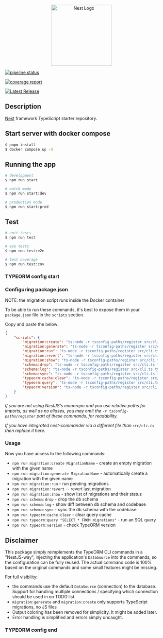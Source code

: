 <p align="center">
  <a href="http://nestjs.com/" target="blank"><img src="https://nestjs.com/img/logo-small.svg" width="200" alt="Nest Logo" /></a>
</p>

[circleci-image]: https://img.shields.io/circleci/build/github/nestjs/nest/master?token=abc123def456
[circleci-url]: https://circleci.com/gh/nestjs/nest

<!--
  <p align="center">A progressive <a href="http://nodejs.org" target="_blank">Node.js</a> framework for building efficient and scalable server-side applications.</p>
    <p align="center">
<a href="https://www.npmjs.com/~nestjscore" target="_blank"><img src="https://img.shields.io/npm/v/@nestjs/core.svg" alt="NPM Version" /></a>
<a href="https://www.npmjs.com/~nestjscore" target="_blank"><img src="https://img.shields.io/npm/l/@nestjs/core.svg" alt="Package License" /></a>
<a href="https://www.npmjs.com/~nestjscore" target="_blank"><img src="https://img.shields.io/npm/dm/@nestjs/common.svg" alt="NPM Downloads" /></a>
<a href="https://circleci.com/gh/nestjs/nest" target="_blank"><img src="https://img.shields.io/circleci/build/github/nestjs/nest/master" alt="CircleCI" /></a>
<a href="https://coveralls.io/github/nestjs/nest?branch=master" target="_blank"><img src="https://coveralls.io/repos/github/nestjs/nest/badge.svg?branch=master#9" alt="Coverage" /></a>
<a href="https://discord.gg/G7Qnnhy" target="_blank"><img src="https://img.shields.io/badge/discord-online-brightgreen.svg" alt="Discord"/></a>
<a href="https://opencollective.com/nest#backer" target="_blank"><img src="https://opencollective.com/nest/backers/badge.svg" alt="Backers on Open Collective" /></a>
<a href="https://opencollective.com/nest#sponsor" target="_blank"><img src="https://opencollective.com/nest/sponsors/badge.svg" alt="Sponsors on Open Collective" /></a>
  <a href="https://paypal.me/kamilmysliwiec" target="_blank"><img src="https://img.shields.io/badge/Donate-PayPal-ff3f59.svg"/></a>
    <a href="https://opencollective.com/nest#sponsor"  target="_blank"><img src="https://img.shields.io/badge/Support%20us-Open%20Collective-41B883.svg" alt="Support us"></a>
  <a href="https://twitter.com/nestframework" target="_blank"><img src="https://img.shields.io/twitter/follow/nestframework.svg?style=social&label=Follow"></a>
</p> -->
  <!--[![Backers on Open Collective](https://opencollective.com/nest/backers/badge.svg)](https://opencollective.com/nest#backer)
  [![Sponsors on Open Collective](https://opencollective.com/nest/sponsors/badge.svg)](https://opencollective.com/nest#sponsor)-->

[![pipeline status](https://gitlab.com/lexuanbinh220189/nestjs_blank_v1/badges/main/pipeline.svg)](https://gitlab.com/lexuanbinh220189/nestjs_blank_v1/-/commits/main)

[![coverage report](https://gitlab.com/lexuanbinh220189/nestjs_blank_v1/badges/main/coverage.svg)](https://gitlab.com/lexuanbinh220189/nestjs_blank_v1/-/commits/main)

[![Latest Release](https://gitlab.com/lexuanbinh220189/nestjs_blank_v1/-/badges/release.svg)](https://gitlab.com/lexuanbinh220189/nestjs_blank_v1/-/releases)

## Description

[Nest](https://github.com/nestjs/nest) framework TypeScript starter repository.

## Start server with docker compose

```bash
$ pnpm install
$ docker compose up -d
```

## Running the app

```bash
# development
$ npm run start

# watch mode
$ npm run start:dev

# production mode
$ npm run start:prod
```

## Test

```bash
# unit tests
$ npm run test

# e2e tests
$ npm run test:e2e

# test coverage
$ npm run test:cov
```

### TYPEORM config start

### Configuring package.json

NOTE: the migration script runs inside the Docker container

To be able to run these commands, it's best to expose them in your `package.json` file in the `scripts` section.

Copy and paste the below:

```json
{
	"scripts": {
		"migration:create": "ts-node -r tsconfig-paths/register src/cli.ts typeorm migration:create",
		"migration:generate": "ts-node -r tsconfig-paths/register src/cli.ts typeorm migration:generate",
		"migration:run": "ts-node -r tsconfig-paths/register src/cli.ts typeorm migration:run",
		"migration:revert": "ts-node -r tsconfig-paths/register src/cli.ts typeorm migration:revert",
		"migration:show": "ts-node -r tsconfig-paths/register src/cli.ts typeorm migration:show",
		"schema:drop": "ts-node -r tsconfig-paths/register src/cli.ts typeorm schema:drop",
		"schema:log": "ts-node -r tsconfig-paths/register src/cli.ts typeorm schema:log",
		"schema:sync": "ts-node -r tsconfig-paths/register src/cli.ts typeorm schema:sync",
		"typeorm:cache:clear": "ts-node -r tsconfig-paths/register src/cli.ts typeorm cache:clear",
		"typeorm:query": "ts-node -r tsconfig-paths/register src/cli.ts typeorm query",
		"typeorm:version": "ts-node -r tsconfig-paths/register src/cli.ts typeorm version"
	}
}
```

_If you are not using NestJS's monorepo and you use relative paths for imports, as well as no aliases, you may omit the `-r tsconfig-paths/register` part of these commands, for readability._

_If you have integrated nest-commander via a different file than `src/cli.ts` then replace it here._

### Usage

Now you have access to the following commands:

- `npm run migration:create MigrationName` - create an empty migration with the given name
- `npm run migration:generate MigrationName` - automatically create a migration with the given name
- `npm run migration:run` - run pending migrations
- `npm run migration:revert` -- revert last migration
- `npm run migration:show` - show list of migrations and their status
- `npm run schema:drop` - drop the db schema
- `npm run schema:log` - show diff between db schema and codebase
- `npm run schema:sync` - sync the db schema with the codebase
- `npm run typeorm:cache:clear` - clear query cache
- `npm run typeorm:query "SELECT * FROM migrations"` - run an SQL query
- `npm run typeorm:version` - check TypeORM version

## Disclaimer

This package simply reimplements the TypeORM CLI commands in a "NestJS-way", injecting the application's `DataSource` into the commands, so the configuration can be fully reused. The actual command code is 100% based on the original commands and some small features might be missing.

For full visibility:

- the commands use the default `DataSource` (connection) to the database. Support for handling multiple connections / specifying which connection should be used in on TODO list.
- `migration:generate` and `migration:create` only supports TypeScript migrations, no JS files
- Output coloring has been removed for simplicity. It might be added later.
- Error handling is simplified and errors simply uncaught.

### TYPEORM config end
